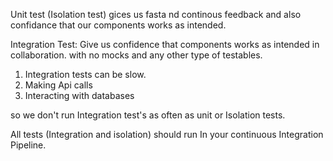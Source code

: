 Unit test (Isolation test) gices us fasta nd continous feedback and also confidance that our components works as intended.

Integration Test: Give us confidence that components works as intended in collaboration. with no mocks and any other type of testables.
1. Integration tests can be slow.
2. Making Api calls
3. Interacting with databases

so we don't run Integration test's as often as unit or Isolation tests.

All tests (Integration and isolation) should run In your continuous Integration Pipeline.
